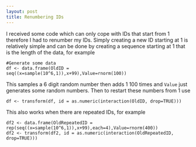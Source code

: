 ```yaml
---
layout: post
title: Renumbering IDs
---
```


I received some code which can only cope with IDs that start from 1 therefore I had to renumber my IDs. Simply creating a new ID starting at 1 is relatively simple and can be done by creating a sequence starting at 1 that is the length of the data, for example

```
#Generate some data 
df <- data.frame(OldID = seq((x=sample(10^6,1)),x+99),Value=rnorm(100))
```
This samples a 6 digit random number then adds 1 100 times and `Value` just generates some random numbers. Then to restart these numbers from 1 use 

```
df <- transform(df, id = as.numeric(interaction(OldID, drop=TRUE)))
```
This also works when there are repeated IDs, for example

```
df2 <- data.frame(OldRepeatedID = rep(seq((x=sample(10^6,1)),x+99),each=4),Value=rnorm(400))
df2 <- transform(df2, id = as.numeric(interaction(OldRepeatedID, drop=TRUE)))
```




